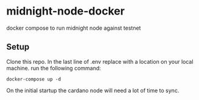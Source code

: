 # midnight-node-docker
docker compose to run midnight node against testnet

## Setup
Clone this repo. In the last line of .env replace with a location on your local machine. 
run the following command:
```
docker-compose up -d
```
On the initial startup the cardano node will need a lot of time to sync. 